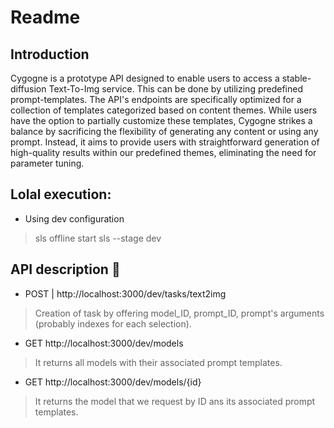# Readme

## Introduction  
Cygogne is a prototype API designed to enable users to access a stable-diffusion Text-To-Img service. This can be done by utilizing predefined prompt-templates. The API's endpoints are specifically optimized for a collection of templates categorized based on content themes. While users have the option to partially customize these templates, Cygogne strikes a balance by sacrificing the flexibility of generating any content or using any prompt. Instead, it aims to provide users with straightforward generation of high-quality results within our predefined themes, eliminating the need for parameter tuning.

## Lolal execution:
* Using dev configuration
> sls offline start sls --stage dev

## API description 🚀
* POST | http://localhost:3000/dev/tasks/text2img   
> Creation of task by offering model_ID, prompt_ID, prompt's arguments (probably indexes for each selection).
* GET   http://localhost:3000/dev/models
> It returns all models with their associated prompt templates.
 
* GET   http://localhost:3000/dev/models/{id}
> It returns the model that we request by ID ans its associated prompt templates.
